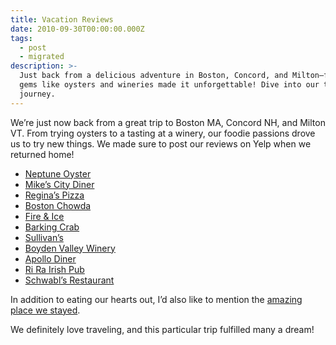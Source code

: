 ```yaml
---
title: Vacation Reviews
date: 2010-09-30T00:00:00.000Z
tags:
  - post
  - migrated
description: >-
  Just back from a delicious adventure in Boston, Concord, and Milton—foodie
  gems like oysters and wineries made it unforgettable! Dive into our tasty
  journey.
---
```


We’re just now back from a great trip to Boston MA, Concord NH, and Milton VT. From trying oysters to a tasting at a winery, our foodie passions drove us to try new things. We made sure to post our reviews on Yelp when we returned home!

- [Neptune Oyster](http://www.yelp.com/biz/neptune-oyster-boston#hrid:t315xMhq1YuU-h52ZLPw8g)
- [Mike’s City Diner](http://www.yelp.com/biz/mikes-city-diner-boston#hrid:sEyFHgCu8Nl3gDj1rksOcA)
- [Regina’s Pizza](http://www.yelp.com/biz/pizzeria-regina-boston-4#hrid:z08r9gNXe3xL3tEkQkJz4g)
- [Boston Chowda](http://www.yelp.com/biz/boston-chowda-co-boston#hrid:Cb7QHZYATYTS9lgP80bYxA)
- [Fire & Ice](http://www.yelp.com/biz/fire-and-ice-boston#hrid:wq_xlJSRFjiriA_XNx4j3g)
- [Barking Crab](http://www.yelp.com/biz/the-barking-crab-boston#hrid:_T1l71OuohNd2JcqkKY0bA)
- [Sullivan’s](http://www.yelp.com/biz/sullivans-pub-charlestown#hrid:bCgMZ8_mGYl_urDOlfB7Ag)
- [Boyden Valley Winery](http://www.yelp.com/biz/boyden-valley-winery-jeffersonville#hrid:9yIO5qalMWITHxbxdpPnfQ)
- [Apollo Diner](http://www.yelp.com/biz/apollo-diner-milton#hrid:NOqBsU3Wp2FZRSfR9vp-Dg)
- [Ri Ra Irish Pub](http://www.yelp.com/biz/ri-ra-the-irish-pub-burlington#hrid:Jcttbb_xQDd2b9WTLO0T_Q)
- [Schwabl’s Restaurant](http://www.yelp.com/biz/schwabls-restaurant-west-seneca#hrid:JEcTe1GQ_giQhuCA-uYObQ)

In addition to eating our hearts out, I’d also like to mention the [amazing place we stayed](http://jonmagic.com/post/1219753840/46-monument-avenue).

We definitely love traveling, and this particular trip fulfilled many a dream!
